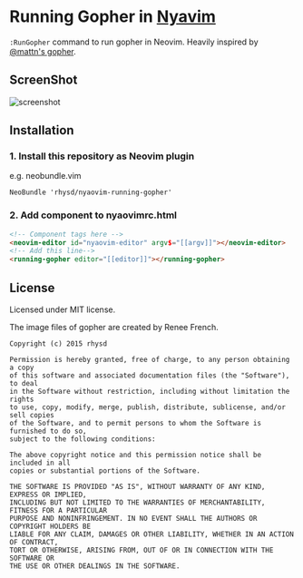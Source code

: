 Running Gopher in [Nyavim](https://github.com/rhysd/NyaoVim)
============================================================

`:RunGopher` command to run gopher in Neovim.  Heavily inspired by [@mattn's gopher](https://github.com/mattn/gopher).

## ScreenShot

![screenshot](https://raw.githubusercontent.com/rhysd/ss/master/nyaovim-running-gopher/running-gopher.gif)

## Installation

### 1. Install this repository as Neovim plugin

e.g. neobundle.vim

```vim
NeoBundle 'rhysd/nyaovim-running-gopher'
```

### 2. Add component to nyaovimrc.html

```html
<!-- Component tags here -->
<neovim-editor id="nyaovim-editor" argv$="[[argv]]"></neovim-editor>
<!-- Add this line-->
<running-gopher editor="[[editor]]"></running-gopher>
```

## License

Licensed under MIT license.

The image files of gopher are created by Renee French.

```
Copyright (c) 2015 rhysd

Permission is hereby granted, free of charge, to any person obtaining a copy
of this software and associated documentation files (the "Software"), to deal
in the Software without restriction, including without limitation the rights
to use, copy, modify, merge, publish, distribute, sublicense, and/or sell copies
of the Software, and to permit persons to whom the Software is furnished to do so,
subject to the following conditions:

The above copyright notice and this permission notice shall be included in all
copies or substantial portions of the Software.

THE SOFTWARE IS PROVIDED "AS IS", WITHOUT WARRANTY OF ANY KIND, EXPRESS OR IMPLIED,
INCLUDING BUT NOT LIMITED TO THE WARRANTIES OF MERCHANTABILITY, FITNESS FOR A PARTICULAR
PURPOSE AND NONINFRINGEMENT. IN NO EVENT SHALL THE AUTHORS OR COPYRIGHT HOLDERS BE
LIABLE FOR ANY CLAIM, DAMAGES OR OTHER LIABILITY, WHETHER IN AN ACTION OF CONTRACT,
TORT OR OTHERWISE, ARISING FROM, OUT OF OR IN CONNECTION WITH THE SOFTWARE OR
THE USE OR OTHER DEALINGS IN THE SOFTWARE.
```

